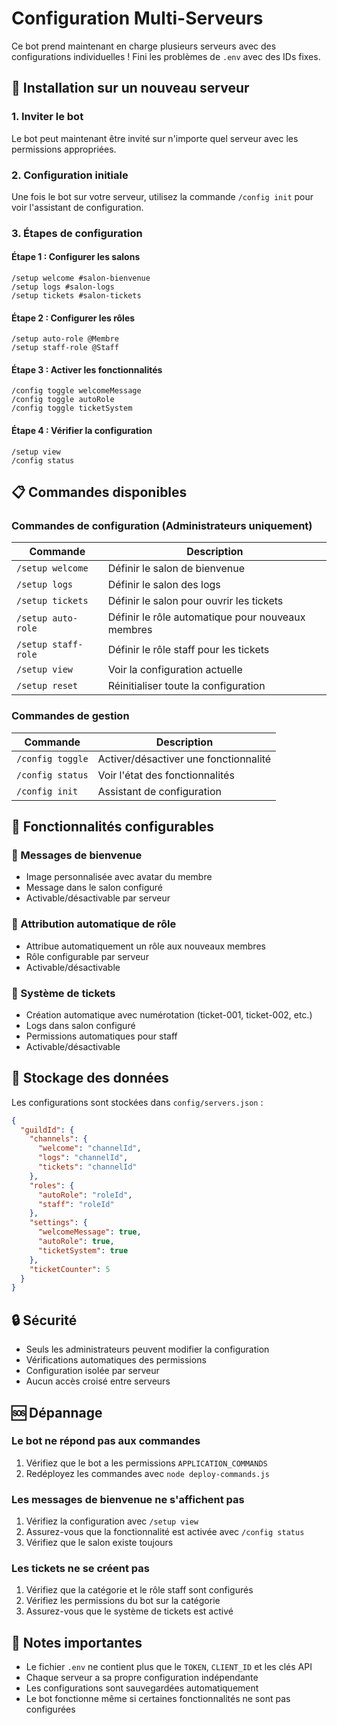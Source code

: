 # Configuration Multi-Serveurs

Ce bot prend maintenant en charge plusieurs serveurs avec des configurations individuelles ! Fini les problèmes de `.env` avec des IDs fixes.

## 🚀 Installation sur un nouveau serveur

### 1. Inviter le bot
Le bot peut maintenant être invité sur n'importe quel serveur avec les permissions appropriées.

### 2. Configuration initiale
Une fois le bot sur votre serveur, utilisez la commande `/config init` pour voir l'assistant de configuration.

### 3. Étapes de configuration

#### Étape 1 : Configurer les salons
```
/setup welcome #salon-bienvenue
/setup logs #salon-logs  
/setup tickets #salon-tickets
```

#### Étape 2 : Configurer les rôles
```
/setup auto-role @Membre
/setup staff-role @Staff
```

#### Étape 3 : Activer les fonctionnalités
```
/config toggle welcomeMessage
/config toggle autoRole  
/config toggle ticketSystem
```

#### Étape 4 : Vérifier la configuration
```
/setup view
/config status
```

## 📋 Commandes disponibles

### Commandes de configuration (Administrateurs uniquement)

| Commande | Description |
|----------|-------------|
| `/setup welcome` | Définir le salon de bienvenue |
| `/setup logs` | Définir le salon des logs |
| `/setup tickets` | Définir le salon pour ouvrir les tickets |
| `/setup auto-role` | Définir le rôle automatique pour nouveaux membres |
| `/setup staff-role` | Définir le rôle staff pour les tickets |
| `/setup view` | Voir la configuration actuelle |
| `/setup reset` | Réinitialiser toute la configuration |

### Commandes de gestion

| Commande | Description |
|----------|-------------|
| `/config toggle` | Activer/désactiver une fonctionnalité |
| `/config status` | Voir l'état des fonctionnalités |
| `/config init` | Assistant de configuration |

## 🔧 Fonctionnalités configurables

### 🎉 Messages de bienvenue
- Image personnalisée avec avatar du membre
- Message dans le salon configuré
- Activable/désactivable par serveur

### 🤖 Attribution automatique de rôle
- Attribue automatiquement un rôle aux nouveaux membres
- Rôle configurable par serveur
- Activable/désactivable

### 🎫 Système de tickets
- Création automatique avec numérotation (ticket-001, ticket-002, etc.)
- Logs dans salon configuré
- Permissions automatiques pour staff
- Activable/désactivable

## 💾 Stockage des données

Les configurations sont stockées dans `config/servers.json` :
```json
{
  "guildId": {
    "channels": {
      "welcome": "channelId",
      "logs": "channelId", 
      "tickets": "channelId"
    },
    "roles": {
      "autoRole": "roleId",
      "staff": "roleId"
    },
    "settings": {
      "welcomeMessage": true,
      "autoRole": true,
      "ticketSystem": true
    },
    "ticketCounter": 5
  }
}
```

## 🔒 Sécurité

- Seuls les administrateurs peuvent modifier la configuration
- Vérifications automatiques des permissions
- Configuration isolée par serveur
- Aucun accès croisé entre serveurs

## 🆘 Dépannage

### Le bot ne répond pas aux commandes
1. Vérifiez que le bot a les permissions `APPLICATION_COMMANDS`
2. Redéployez les commandes avec `node deploy-commands.js`

### Les messages de bienvenue ne s'affichent pas
1. Vérifiez la configuration avec `/setup view`
2. Assurez-vous que la fonctionnalité est activée avec `/config status`
3. Vérifiez que le salon existe toujours

### Les tickets ne se créent pas
1. Vérifiez que la catégorie et le rôle staff sont configurés
2. Vérifiez les permissions du bot sur la catégorie
3. Assurez-vous que le système de tickets est activé

## 📝 Notes importantes

- Le fichier `.env` ne contient plus que le `TOKEN`, `CLIENT_ID` et les clés API
- Chaque serveur a sa propre configuration indépendante
- Les configurations sont sauvegardées automatiquement
- Le bot fonctionne même si certaines fonctionnalités ne sont pas configurées